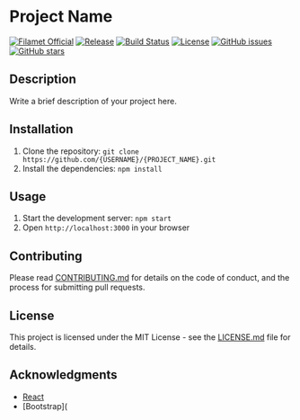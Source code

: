 # Project Name

[![Filamet Official](https://img.shields.io/static/v1?label=Filamet&message=official&color=blueviolet)](https://opensource.org/licenses/MIT)
[![Release](https://img.shields.io/github/v/tag/expressjs/express)](https://opensource.org/licenses/MIT)
[![Build Status](https://travis-ci.com/{USERNAME}/{PROJECT_NAME}.svg?branch=main)](https://travis-ci.com/{USERNAME}/{PROJECT_NAME})
[![License](https://img.shields.io/badge/license-MIT-blue.svg)](https://opensource.org/licenses/MIT)
[![GitHub issues](https://img.shields.io/github/issues/{USERNAME}/{PROJECT_NAME}.svg)](https://github.com/{USERNAME}/{PROJECT_NAME}/issues)
[![GitHub stars](https://img.shields.io/github/stars/{USERNAME}/{PROJECT_NAME}.svg)](https://github.com/{USERNAME}/{PROJECT_NAME}/stargazers)

## Description

Write a brief description of your project here.

## Installation

1. Clone the repository: `git clone https://github.com/{USERNAME}/{PROJECT_NAME}.git`
2. Install the dependencies: `npm install`

## Usage

1. Start the development server: `npm start`
2. Open `http://localhost:3000` in your browser

## Contributing

Please read [CONTRIBUTING.md](CONTRIBUTING.md) for details on the code of conduct, and the process for submitting pull requests.

## License

This project is licensed under the MIT License - see the [LICENSE.md](LICENSE.md) file for details.

## Acknowledgments

* [React](https://reactjs.org/)
* [Bootstrap](
